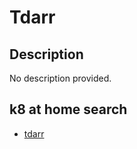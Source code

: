# Tdarr

## Description

No description provided.

## k8 at home search

- [tdarr](https://nanne.dev/k8s-at-home-search/#/tdarr)
